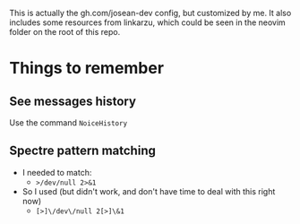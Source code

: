 This is actually the gh.com/josean-dev config, but customized by me.
It also includes some resources from linkarzu, which could be seen in the neovim folder on the root of this repo.

# Things to remember

## See messages history

Use the command `NoiceHistory`

## Spectre pattern matching

- I needed to match:
  - `>/dev/null 2>&1`
- So I used (but didn't work, and don't have time to deal with this right now)
  - `[>]\/dev\/null 2[>]\&1`
